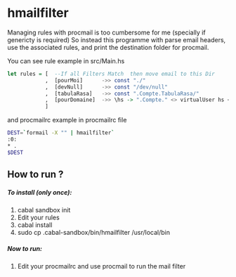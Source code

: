 # hmailfilter

Managing rules with procmail is too cumbersome for me (specially if genericty is required)
So instead this programme with parse email headers, use the associated rules, and print the destination folder for procmail.

You can see rule example in src/Main.hs
```haskell
let rules = [  --If all Filters Match  then move email to this Dir  
            ,  [pourMoi]      ->> const "./"
            ,  [devNull]      ->> const "/dev/null"
            ,  [tabulaRasa]   ->> const ".Compte.TabulaRasa/"
            ,  [pourDomaine]  ->> \hs -> ".Compte." <> virtualUser hs <> "/"
            ]         
```

and procmailrc example in procmailrc file
```bash
DEST=`formail -X "" | hmailfilter`
:0:
* .
$DEST
```

## How to run ? 
##### To install (only once):
1. cabal sandbox init
2. Edit your rules
3. cabal install
4. sudo cp .cabal-sandbox/bin/hmailfilter /usr/local/bin

##### Now to run: 
1. Edit your procmailrc and use procmail to run the mail filter



